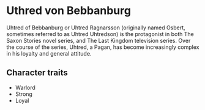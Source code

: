 # Uthred von Bebbanburg

Uhtred of Bebbanburg or Uhtred Ragnarsson (originally named Osbert, sometimes referred to as Uhtred Uhtredson) is the protagonist in both The Saxon Stories novel series, and The Last Kingdom television series.
Over the course of the series, Uhtred, a Pagan, has become increasingly complex in his loyalty and general attitude.

## Character traits

* Warlord
* Strong
* Loyal
